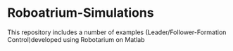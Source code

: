 # Roboatrium-Simulations
This repository includes a number of examples (Leader/Follower-Formation Control)developed using Robotarium on Matlab 

